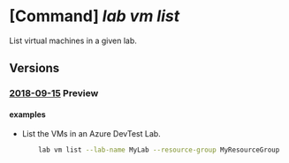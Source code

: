 # [Command] _lab vm list_

List virtual machines in a given lab.

## Versions

### [2018-09-15](/Resources/mgmt-plane/L3N1YnNjcmlwdGlvbnMve30vcmVzb3VyY2Vncm91cHMve30vcHJvdmlkZXJzL21pY3Jvc29mdC5kZXZ0ZXN0bGFiL2xhYnMve30vdmlydHVhbG1hY2hpbmVz/2018-09-15.xml) **Preview**

<!-- mgmt-plane /subscriptions/{}/resourcegroups/{}/providers/microsoft.devtestlab/labs/{}/virtualmachines 2018-09-15 -->

#### examples

- List the VMs in an Azure DevTest Lab.
    ```bash
        lab vm list --lab-name MyLab --resource-group MyResourceGroup
    ```
